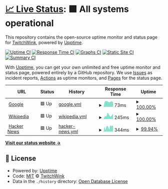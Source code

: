 # [📈 Live Status](https://TwitchWink.github.io/Status): <!--live status--> **🟩 All systems operational**

This repository contains the open-source uptime monitor and status page for [TwitchWink](https://TwitchWink.github.io/Status), powered by [Upptime](https://github.com/upptime/upptime).

[![Uptime CI](https://github.com/TwitchWink/Status/workflows/Uptime%20CI/badge.svg)](https://github.com/TwitchWink/Status/actions?query=workflow%3A%22Uptime+CI%22)
[![Response Time CI](https://github.com/TwitchWink/Status/workflows/Response%20Time%20CI/badge.svg)](https://github.com/TwitchWink/Status/actions?query=workflow%3A%22Response+Time+CI%22)
[![Graphs CI](https://github.com/TwitchWink/Status/workflows/Graphs%20CI/badge.svg)](https://github.com/TwitchWink/Status/actions?query=workflow%3A%22Graphs+CI%22)
[![Static Site CI](https://github.com/TwitchWink/Status/workflows/Static%20Site%20CI/badge.svg)](https://github.com/TwitchWink/Status/actions?query=workflow%3A%22Static+Site+CI%22)
[![Summary CI](https://github.com/TwitchWink/Status/workflows/Summary%20CI/badge.svg)](https://github.com/TwitchWink/Status/actions?query=workflow%3A%22Summary+CI%22)

With [Upptime](https://upptime.js.org), you can get your own unlimited and free uptime monitor and status page, powered entirely by a GitHub repository. We use [Issues](https://github.com/TwitchWink/Status/issues) as incident reports, [Actions](https://github.com/TwitchWink/Status/actions) as uptime monitors, and [Pages](https://TwitchWink.github.io/Status) for the status page.

<!--start: status pages-->
<!-- This summary is generated by Upptime (https://github.com/upptime/upptime) -->
<!-- Do not edit this manually, your changes will be overwritten -->
<!-- prettier-ignore -->
| URL | Status | History | Response Time | Uptime |
| --- | ------ | ------- | ------------- | ------ |
| <img alt="" src="https://icons.duckduckgo.com/ip3/www.google.com.ico" height="13"> [Google](https://www.google.com) | 🟩 Up | [google.yml](https://github.com/TwitchWink/Status/commits/HEAD/history/google.yml) | <details><summary><img alt="Response time graph" src="./graphs/google/response-time-week.png" height="20"> 73ms</summary><br><a href="https://TwitchWink.github.io/Status/history/google"><img alt="Response time 102" src="https://img.shields.io/endpoint?url=https%3A%2F%2Fraw.githubusercontent.com%2FTwitchWink%2FStatus%2FHEAD%2Fapi%2Fgoogle%2Fresponse-time.json"></a><br><a href="https://TwitchWink.github.io/Status/history/google"><img alt="24-hour response time 63" src="https://img.shields.io/endpoint?url=https%3A%2F%2Fraw.githubusercontent.com%2FTwitchWink%2FStatus%2FHEAD%2Fapi%2Fgoogle%2Fresponse-time-day.json"></a><br><a href="https://TwitchWink.github.io/Status/history/google"><img alt="7-day response time 73" src="https://img.shields.io/endpoint?url=https%3A%2F%2Fraw.githubusercontent.com%2FTwitchWink%2FStatus%2FHEAD%2Fapi%2Fgoogle%2Fresponse-time-week.json"></a><br><a href="https://TwitchWink.github.io/Status/history/google"><img alt="30-day response time 88" src="https://img.shields.io/endpoint?url=https%3A%2F%2Fraw.githubusercontent.com%2FTwitchWink%2FStatus%2FHEAD%2Fapi%2Fgoogle%2Fresponse-time-month.json"></a><br><a href="https://TwitchWink.github.io/Status/history/google"><img alt="1-year response time 102" src="https://img.shields.io/endpoint?url=https%3A%2F%2Fraw.githubusercontent.com%2FTwitchWink%2FStatus%2FHEAD%2Fapi%2Fgoogle%2Fresponse-time-year.json"></a></details> | <details><summary><a href="https://TwitchWink.github.io/Status/history/google">100.00%</a></summary><a href="https://TwitchWink.github.io/Status/history/google"><img alt="All-time uptime 100.00%" src="https://img.shields.io/endpoint?url=https%3A%2F%2Fraw.githubusercontent.com%2FTwitchWink%2FStatus%2FHEAD%2Fapi%2Fgoogle%2Fuptime.json"></a><br><a href="https://TwitchWink.github.io/Status/history/google"><img alt="24-hour uptime 100.00%" src="https://img.shields.io/endpoint?url=https%3A%2F%2Fraw.githubusercontent.com%2FTwitchWink%2FStatus%2FHEAD%2Fapi%2Fgoogle%2Fuptime-day.json"></a><br><a href="https://TwitchWink.github.io/Status/history/google"><img alt="7-day uptime 100.00%" src="https://img.shields.io/endpoint?url=https%3A%2F%2Fraw.githubusercontent.com%2FTwitchWink%2FStatus%2FHEAD%2Fapi%2Fgoogle%2Fuptime-week.json"></a><br><a href="https://TwitchWink.github.io/Status/history/google"><img alt="30-day uptime 100.00%" src="https://img.shields.io/endpoint?url=https%3A%2F%2Fraw.githubusercontent.com%2FTwitchWink%2FStatus%2FHEAD%2Fapi%2Fgoogle%2Fuptime-month.json"></a><br><a href="https://TwitchWink.github.io/Status/history/google"><img alt="1-year uptime 100.00%" src="https://img.shields.io/endpoint?url=https%3A%2F%2Fraw.githubusercontent.com%2FTwitchWink%2FStatus%2FHEAD%2Fapi%2Fgoogle%2Fuptime-year.json"></a></details>
| <img alt="" src="https://icons.duckduckgo.com/ip3/en.wikipedia.org.ico" height="13"> [Wikipedia](https://en.wikipedia.org) | 🟩 Up | [wikipedia.yml](https://github.com/TwitchWink/Status/commits/HEAD/history/wikipedia.yml) | <details><summary><img alt="Response time graph" src="./graphs/wikipedia/response-time-week.png" height="20"> 245ms</summary><br><a href="https://TwitchWink.github.io/Status/history/wikipedia"><img alt="Response time 203" src="https://img.shields.io/endpoint?url=https%3A%2F%2Fraw.githubusercontent.com%2FTwitchWink%2FStatus%2FHEAD%2Fapi%2Fwikipedia%2Fresponse-time.json"></a><br><a href="https://TwitchWink.github.io/Status/history/wikipedia"><img alt="24-hour response time 339" src="https://img.shields.io/endpoint?url=https%3A%2F%2Fraw.githubusercontent.com%2FTwitchWink%2FStatus%2FHEAD%2Fapi%2Fwikipedia%2Fresponse-time-day.json"></a><br><a href="https://TwitchWink.github.io/Status/history/wikipedia"><img alt="7-day response time 245" src="https://img.shields.io/endpoint?url=https%3A%2F%2Fraw.githubusercontent.com%2FTwitchWink%2FStatus%2FHEAD%2Fapi%2Fwikipedia%2Fresponse-time-week.json"></a><br><a href="https://TwitchWink.github.io/Status/history/wikipedia"><img alt="30-day response time 207" src="https://img.shields.io/endpoint?url=https%3A%2F%2Fraw.githubusercontent.com%2FTwitchWink%2FStatus%2FHEAD%2Fapi%2Fwikipedia%2Fresponse-time-month.json"></a><br><a href="https://TwitchWink.github.io/Status/history/wikipedia"><img alt="1-year response time 203" src="https://img.shields.io/endpoint?url=https%3A%2F%2Fraw.githubusercontent.com%2FTwitchWink%2FStatus%2FHEAD%2Fapi%2Fwikipedia%2Fresponse-time-year.json"></a></details> | <details><summary><a href="https://TwitchWink.github.io/Status/history/wikipedia">100.00%</a></summary><a href="https://TwitchWink.github.io/Status/history/wikipedia"><img alt="All-time uptime 100.00%" src="https://img.shields.io/endpoint?url=https%3A%2F%2Fraw.githubusercontent.com%2FTwitchWink%2FStatus%2FHEAD%2Fapi%2Fwikipedia%2Fuptime.json"></a><br><a href="https://TwitchWink.github.io/Status/history/wikipedia"><img alt="24-hour uptime 100.00%" src="https://img.shields.io/endpoint?url=https%3A%2F%2Fraw.githubusercontent.com%2FTwitchWink%2FStatus%2FHEAD%2Fapi%2Fwikipedia%2Fuptime-day.json"></a><br><a href="https://TwitchWink.github.io/Status/history/wikipedia"><img alt="7-day uptime 100.00%" src="https://img.shields.io/endpoint?url=https%3A%2F%2Fraw.githubusercontent.com%2FTwitchWink%2FStatus%2FHEAD%2Fapi%2Fwikipedia%2Fuptime-week.json"></a><br><a href="https://TwitchWink.github.io/Status/history/wikipedia"><img alt="30-day uptime 100.00%" src="https://img.shields.io/endpoint?url=https%3A%2F%2Fraw.githubusercontent.com%2FTwitchWink%2FStatus%2FHEAD%2Fapi%2Fwikipedia%2Fuptime-month.json"></a><br><a href="https://TwitchWink.github.io/Status/history/wikipedia"><img alt="1-year uptime 100.00%" src="https://img.shields.io/endpoint?url=https%3A%2F%2Fraw.githubusercontent.com%2FTwitchWink%2FStatus%2FHEAD%2Fapi%2Fwikipedia%2Fuptime-year.json"></a></details>
| <img alt="" src="https://icons.duckduckgo.com/ip3/news.ycombinator.com.ico" height="13"> [Hacker News](https://news.ycombinator.com) | 🟩 Up | [hacker-news.yml](https://github.com/TwitchWink/Status/commits/HEAD/history/hacker-news.yml) | <details><summary><img alt="Response time graph" src="./graphs/hacker-news/response-time-week.png" height="20"> 344ms</summary><br><a href="https://TwitchWink.github.io/Status/history/hacker-news"><img alt="Response time 797" src="https://img.shields.io/endpoint?url=https%3A%2F%2Fraw.githubusercontent.com%2FTwitchWink%2FStatus%2FHEAD%2Fapi%2Fhacker-news%2Fresponse-time.json"></a><br><a href="https://TwitchWink.github.io/Status/history/hacker-news"><img alt="24-hour response time 308" src="https://img.shields.io/endpoint?url=https%3A%2F%2Fraw.githubusercontent.com%2FTwitchWink%2FStatus%2FHEAD%2Fapi%2Fhacker-news%2Fresponse-time-day.json"></a><br><a href="https://TwitchWink.github.io/Status/history/hacker-news"><img alt="7-day response time 344" src="https://img.shields.io/endpoint?url=https%3A%2F%2Fraw.githubusercontent.com%2FTwitchWink%2FStatus%2FHEAD%2Fapi%2Fhacker-news%2Fresponse-time-week.json"></a><br><a href="https://TwitchWink.github.io/Status/history/hacker-news"><img alt="30-day response time 1463" src="https://img.shields.io/endpoint?url=https%3A%2F%2Fraw.githubusercontent.com%2FTwitchWink%2FStatus%2FHEAD%2Fapi%2Fhacker-news%2Fresponse-time-month.json"></a><br><a href="https://TwitchWink.github.io/Status/history/hacker-news"><img alt="1-year response time 797" src="https://img.shields.io/endpoint?url=https%3A%2F%2Fraw.githubusercontent.com%2FTwitchWink%2FStatus%2FHEAD%2Fapi%2Fhacker-news%2Fresponse-time-year.json"></a></details> | <details><summary><a href="https://TwitchWink.github.io/Status/history/hacker-news">99.94%</a></summary><a href="https://TwitchWink.github.io/Status/history/hacker-news"><img alt="All-time uptime 99.99%" src="https://img.shields.io/endpoint?url=https%3A%2F%2Fraw.githubusercontent.com%2FTwitchWink%2FStatus%2FHEAD%2Fapi%2Fhacker-news%2Fuptime.json"></a><br><a href="https://TwitchWink.github.io/Status/history/hacker-news"><img alt="24-hour uptime 99.58%" src="https://img.shields.io/endpoint?url=https%3A%2F%2Fraw.githubusercontent.com%2FTwitchWink%2FStatus%2FHEAD%2Fapi%2Fhacker-news%2Fuptime-day.json"></a><br><a href="https://TwitchWink.github.io/Status/history/hacker-news"><img alt="7-day uptime 99.94%" src="https://img.shields.io/endpoint?url=https%3A%2F%2Fraw.githubusercontent.com%2FTwitchWink%2FStatus%2FHEAD%2Fapi%2Fhacker-news%2Fuptime-week.json"></a><br><a href="https://TwitchWink.github.io/Status/history/hacker-news"><img alt="30-day uptime 99.51%" src="https://img.shields.io/endpoint?url=https%3A%2F%2Fraw.githubusercontent.com%2FTwitchWink%2FStatus%2FHEAD%2Fapi%2Fhacker-news%2Fuptime-month.json"></a><br><a href="https://TwitchWink.github.io/Status/history/hacker-news"><img alt="1-year uptime 99.96%" src="https://img.shields.io/endpoint?url=https%3A%2F%2Fraw.githubusercontent.com%2FTwitchWink%2FStatus%2FHEAD%2Fapi%2Fhacker-news%2Fuptime-year.json"></a></details>

<!--end: status pages-->

[**Visit our status website →**](https://TwitchWink.github.io/Status)

## 📄 License

- Powered by: [Upptime](https://github.com/upptime/upptime)
- Code: [MIT](./LICENSE) © [TwitchWink](https://TwitchWink.github.io/Status)
- Data in the `./history` directory: [Open Database License](https://opendatacommons.org/licenses/odbl/1-0/)
